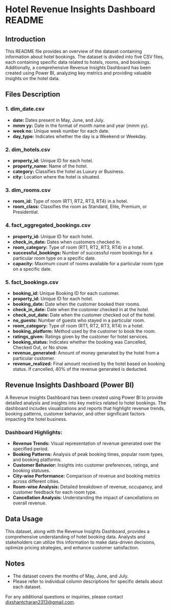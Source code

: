 # Hotel Revenue Insights Dashboard README

## Introduction

This README file provides an overview of the dataset containing information about hotel bookings. The dataset is divided into five CSV files, each containing specific data related to hotels, rooms, and bookings. Additionally, a comprehensive Revenue Insights Dashboard has been created using Power BI, analyzing key metrics and providing valuable insights on the hotel data.

## Files Description

### 1. dim_date.csv

- **date:** Dates present in May, June, and July.
- **mmm yy:** Date in the format of month name and year (mmm yy).
- **week no:** Unique week number for each date.
- **day_type:** Indicates whether the day is a Weekend or Weekday.

### 2. dim_hotels.csv

- **property_id:** Unique ID for each hotel.
- **property_name:** Name of the hotel.
- **category:** Classifies the hotel as Luxury or Business.
- **city:** Location where the hotel is situated.

### 3. dim_rooms.csv

- **room_id:** Type of room (RT1, RT2, RT3, RT4) in a hotel.
- **room_class:** Classifies the room as Standard, Elite, Premium, or Presidential.

### 4. fact_aggregated_bookings.csv

- **property_id:** Unique ID for each hotel.
- **check_in_date:** Dates when customers checked in.
- **room_category:** Type of room (RT1, RT2, RT3, RT4) in a hotel.
- **successful_bookings:** Number of successful room bookings for a particular room type on a specific date.
- **capacity:** Maximum count of rooms available for a particular room type on a specific date.

### 5. fact_bookings.csv

- **booking_id:** Unique Booking ID for each customer.
- **property_id:** Unique ID for each hotel.
- **booking_date:** Date when the customer booked their rooms.
- **check_in_date:** Date when the customer checked in at the hotel.
- **check_out_date:** Date when the customer checked out of the hotel.
- **no_guests:** Number of guests who stayed in a particular room.
- **room_category:** Type of room (RT1, RT2, RT3, RT4) in a hotel.
- **booking_platform:** Method used by the customer to book the room.
- **ratings_given:** Ratings given by the customer for hotel services.
- **booking_status:** Indicates whether the booking was Cancelled, Checked Out, or No show.
- **revenue_generated:** Amount of money generated by the hotel from a particular customer.
- **revenue_realized:** Final amount received by the hotel based on booking status. If cancelled, 40% of the revenue generated is deducted.

## Revenue Insights Dashboard (Power BI)

A Revenue Insights Dashboard has been created using Power BI to provide detailed analysis and insights into key metrics related to hotel bookings. The dashboard includes visualizations and reports that highlight revenue trends, booking patterns, customer behavior, and other significant factors impacting the hotel business.

### Dashboard Highlights:

- **Revenue Trends:** Visual representation of revenue generated over the specified period.
- **Booking Patterns:** Analysis of peak booking times, popular room types, and booking platforms.
- **Customer Behavior:** Insights into customer preferences, ratings, and booking statuses.
- **City-wise Performance:** Comparison of revenue and booking metrics across different cities.
- **Room-wise Analysis:** Detailed breakdown of revenue, occupancy, and customer feedback for each room type.
- **Cancellation Analysis:** Understanding the impact of cancellations on overall revenue.

## Data Usage

This dataset, along with the Revenue Insights Dashboard, provides a comprehensive understanding of hotel booking data. Analysts and stakeholders can utilize this information to make data-driven decisions, optimize pricing strategies, and enhance customer satisfaction.

## Notes

- The dataset covers the months of May, June, and July.
- Please refer to individual column descriptions for specific details about each dataset.

For any additional questions or inquiries, please contact dixshantcharan2313@gmail.com.
